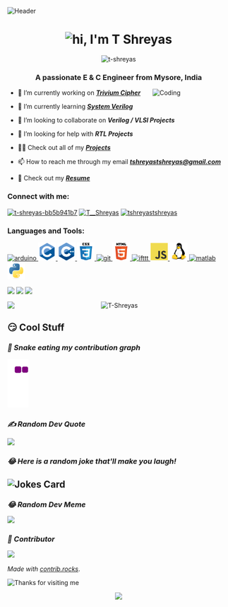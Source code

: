 <!--<img align="center" alt="Coding" width="2000" height="190" src="https://c.tenor.com/nVMk21RlZ7MAAAAd/nebula.gif">    green colour = 00cf00-->
![Header](https://capsule-render.vercel.app/api?type=waving&color=gradient&height=300&section=header&text=Hello🤖,%20There&fontSize=100&animation=fadeIn&fontAlignY=29&desc=Welcome%20to%20my%20Github%20Profile&descAlignY=51&descAlign=75)
<h1 align="center"><img src="https://user-images.githubusercontent.com/1303154/88677602-1635ba80-d120-11ea-84d8-d263ba5fc3c0.gif" width="28px" height="28px" alt="hi">, I'm T Shreyas</h1>
<p align="center"> <img src="https://komarev.com/ghpvc/?username=t-shreyas&label=Profile%20views&color=0e75b6&style=flat" alt="t-shreyas" />  </p>
<!--![MasterHead](https://c.tenor.com/nVMk21RlZ7MAAAAd/nebula.gif)-->
<!--<h1 align="center">Hi <img src="https://user-images.githubusercontent.com/1303154/88677602-1635ba80-d120-11ea-84d8-d263ba5fc3c0.gif" width="28px" height="28px" alt="hi">, I'm T Shreyas</h1>-->
<h3 align="center">A passionate E & C Engineer from Mysore, India</h3>
<img align="right" alt="Coding" width="175" src="https://c.tenor.com/yFV0auGOHscAAAAC/iron-man.gif">


- 🔭 I’m currently working on [***Trivium Cipher***](https://en.wikipedia.org/wiki/Trivium_(cipher))

- 🌱 I’m currently learning [***System Verilog***](https://www.chipverify.com/systemverilog/systemverilog-tutorial)

- 👯 I’m looking to collaborate on ***Verilog / VLSI Projects***

- 🤝 I’m looking for help with ***RTL Projects***

- 👨‍💻 Check out all of my [***Projects***](https://github.com/T-Shreyas?tab=repositories)

- 📫 How to reach me through my email ***tshreyastshreyas@gmail.com***

- 📄 Check out my [***Resume***](https://drive.google.com/file/d/1SluWuTaeonJQZGkpB6VsO8F7td-c7VvB/view)

<h3 align="left">Connect with me:</h3>
<p align="left">
<a href="https://linkedin.com/in/t-shreyas-bb5b941b7" target="blank"><img align="center" src="https://raw.githubusercontent.com/rahuldkjain/github-profile-readme-generator/master/src/images/icons/Social/linked-in-alt.svg" alt="t-shreyas-bb5b941b7" height="30" width="40" /></a>
<a href="https://twitter.com/t__shreyas" target="blank"><img align="center" src="https://raw.githubusercontent.com/rahuldkjain/github-profile-readme-generator/master/src/images/icons/Social/twitter.svg" alt="T__Shreyas" height="30" width="40" /></a>
<a href="https://instagram.com/tshreyastshreyas" target="blank"><img align="center" src="https://raw.githubusercontent.com/rahuldkjain/github-profile-readme-generator/master/src/images/icons/Social/instagram.svg" alt="tshreyastshreyas" height="30" width="40" /></a>
</p>

<h3 align="left">Languages and Tools:</h3>
<p align="left"> <a href="https://www.arduino.cc/" target="_blank" rel="noreferrer"> <img src="https://cdn.worldvectorlogo.com/logos/arduino-1.svg" alt="arduino" width="40" height="40"/> </a> <a href="https://www.cprogramming.com/" target="_blank" rel="noreferrer"> <img src="https://raw.githubusercontent.com/devicons/devicon/master/icons/c/c-original.svg" alt="c" width="40" height="40"/> </a> <a href="https://www.w3schools.com/cpp/" target="_blank" rel="noreferrer"> <img src="https://raw.githubusercontent.com/devicons/devicon/master/icons/cplusplus/cplusplus-original.svg" alt="cplusplus" width="40" height="40"/> </a> <a href="https://www.w3schools.com/css/" target="_blank" rel="noreferrer"> <img src="https://raw.githubusercontent.com/devicons/devicon/master/icons/css3/css3-original-wordmark.svg" alt="css3" width="40" height="40"/> </a> <a href="https://git-scm.com/" target="_blank" rel="noreferrer"> <img src="https://www.vectorlogo.zone/logos/git-scm/git-scm-icon.svg" alt="git" width="40" height="40"/> </a> <a href="https://www.w3.org/html/" target="_blank" rel="noreferrer"> <img src="https://raw.githubusercontent.com/devicons/devicon/master/icons/html5/html5-original-wordmark.svg" alt="html5" width="40" height="40"/> </a> <a href="https://ifttt.com/" target="_blank" rel="noreferrer"> <img src="https://www.vectorlogo.zone/logos/ifttt/ifttt-ar21.svg" alt="ifttt" width="40" height="40"/> </a> <a href="https://developer.mozilla.org/en-US/docs/Web/JavaScript" target="_blank" rel="noreferrer"> <img src="https://raw.githubusercontent.com/devicons/devicon/master/icons/javascript/javascript-original.svg" alt="javascript" width="40" height="40"/> </a> <a href="https://www.linux.org/" target="_blank" rel="noreferrer"> <img src="https://raw.githubusercontent.com/devicons/devicon/master/icons/linux/linux-original.svg" alt="linux" width="40" height="40"/> </a> <a href="https://www.mathworks.com/" target="_blank" rel="noreferrer"> <img src="https://upload.wikimedia.org/wikipedia/commons/2/21/Matlab_Logo.png" alt="matlab" width="40" height="40"/> </a> <a href="https://www.python.org" target="_blank" rel="noreferrer"> <img src="https://raw.githubusercontent.com/devicons/devicon/master/icons/python/python-original.svg" alt="python" width="40" height="40"/> </a> </p>
<!--
<p><img align="center" src="https://github-readme-stats.vercel.app/api/top-langs?username=t-shreyas&show_icons=true&locale=en&layout=compact" alt="t-shreyas" /></p>

<p>&nbsp;<img align="center" src="https://github-readme-stats.vercel.app/api?username=t-shreyas&show_icons=true&locale=en" alt="t-shreyas" /></p>
<h2> Github Stats </h2>
<p><img align="center" src="https://github-readme-streak-stats.herokuapp.com/?user=t-shreyas&" alt="t-shreyas" /></p> -->

![](https://github-profile-summary-cards.vercel.app/api/cards/profile-details?username=T-Shreyas&theme=moonlight)
![](https://github-readme-stats.vercel.app/api?username=T-Shreyas&theme=radical&hide_border=false&include_all_commits=true&count_private=true)
![](https://github-profile-summary-cards.vercel.app/api/cards/productive-time?username=T-Shreyas&theme=moonlight&hide_border=false)
 
<a href="https://github.com/T-Shreyas/github-readme-stats"><img align="left" width="42%" src="https://github-readme-stats.vercel.app/api/top-langs/?username=T-Shreyas&layout=compact&theme=radical" /></a>
<img width="50%" src="https://github-readme-streak-stats.herokuapp.com/?user=T-Shreyas&theme=radical" alt="T-Shreyas" />
<br/>
<!--
![](https://github-readme-streak-stats.herokuapp.com/?user=T-Shreyas&theme=radical&hide_border=false)<br/>
![](https://github-readme-stats.vercel.app/api/top-langs/?username=T-Shreyas&theme=radical&hide_border=false&include_all_commits=true&count_private=true&layout=compact)
-->

## 😏 Cool Stuff
### *🐍 Snake eating my contribution graph*
![snake gif](https://github.com/T-Shreyas/T-Shreyas/blob/output/github-contribution-grid-snake.gif)

### *✍️ Random Dev Quote*
![](https://quotes-github-readme.vercel.app/api?type=horizontal&theme=radical)

### *😂 Here is a random joke that'll make you laugh!*
![Jokes Card](https://readme-jokes.vercel.app/api)
--------------------------------------------------------------------


### *😂 Random Dev Meme*
<img src="https://random-memer.herokuapp.com/" width="512px"/>

### *🤵 Contributor*
<a href="https://github.com/T-Shreyas/T-Shreyas/graphs/contributors">
  <img src="https://contrib.rocks/image?repo=T-Shreyas/T-Shreyas" />
</a>

*Made with [contrib.rocks](https://contrib.rocks)*.

<img height="120" alt="Thanks for visiting me" width="100%" src="https://raw.githubusercontent.com/BrunnerLivio/brunnerlivio/master/images/marquee.svg" />
<p align="center">
  <img src="https://capsule-render.vercel.app/api?type=waving&color=gradient&height=100&section=footer&width=2000"/>
</p>


<!--
![visitors](https://visitor-badge-reloaded.herokuapp.com/badge?page_id=T-Shreyas.T-Shreyas&color=0e75b6)

 <p align="center"> <a href="https://twitter.com/t__shreyas" target="blank"><img src="https://img.shields.io/twitter/follow/t__shreyas?logo=twitter&style=for-the-badge" alt="t__shreyas" /></a> </p> -->
